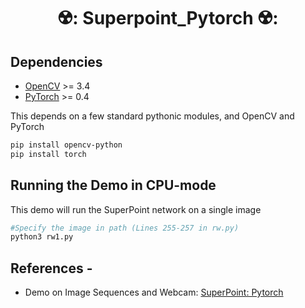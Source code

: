 <div align = "center">

# ☢️: Superpoint_Pytorch ☢️:

</div>

## Dependencies
* [OpenCV](https://opencv.org/) >= 3.4
* [PyTorch](https://pytorch.org/) >= 0.4

This depends on a few standard pythonic modules, and OpenCV and PyTorch

```sh
pip install opencv-python
pip install torch
```

## Running the Demo in CPU-mode
This demo will run the SuperPoint network on a single image


```sh
#Specify the image in path (Lines 255-257 in rw.py)
python3 rw1.py
```

## References - 
* Demo on Image Sequences and Webcam: [SuperPoint: Pytorch](https://github.com/magicleap/SuperPointPretrainedNetwork)
